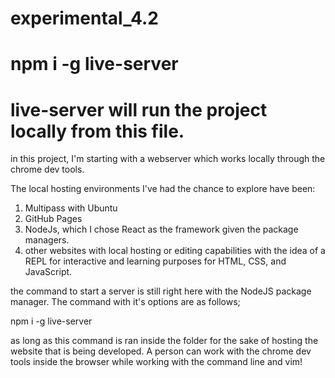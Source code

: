 # experimental_4.2
# npm i -g live-server
# live-server will run the project locally from this file.

in this project, I'm starting with a webserver which works locally through the chrome dev tools.

The local hosting environments I've had the chance to explore have been:
1) Multipass with Ubuntu
2) GitHub Pages
3) NodeJs, which I chose React as the framework given the package managers.
4) other websites with local hosting or editing capabilities with the idea of a REPL for interactive and learning purposes for HTML, CSS, and JavaScript.

the command to start a server is still right here with the NodeJS package manager. The command with it's options are as follows;

npm i -g live-server

as long as this command is ran inside the folder for the sake of hosting the website that is being developed. A person can work with the chrome dev tools inside the browser while working with the command line and vim!


